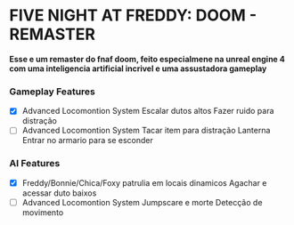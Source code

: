 # **FIVE NIGHT AT FREDDY: DOOM - REMASTER**

**Esse e um remaster do fnaf doom, feito especialmene na unreal engine 4 com uma inteligencia artificial incrivel e uma assustadora gameplay**

### Gameplay Features
- [x] Advanced Locomontion System
		 Escalar dutos altos
		 Fazer ruido para distração
- [ ] Advanced Locomontion System
		 Tacar item para distração
		 Lanterna
		 Entrar no armario para se esconder

### AI Features
- [x] Freddy/Bonnie/Chica/Foxy
		 patrulia em locais dinamicos
		 Agachar e acessar duto baixos
- [ ] Advanced Locomontion System
		 Jumpscare e morte
		 Detecção de movimento